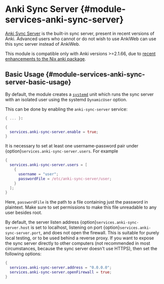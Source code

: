 # Anki Sync Server {#module-services-anki-sync-server}

[Anki Sync Server](https://docs.ankiweb.net/sync-server.html) is the built-in
sync server, present in recent versions of Anki. Advanced users who cannot or
do not wish to use AnkiWeb can use this sync server instead of AnkiWeb.

This module is compatible only with Anki versions >=2.1.66, due to [recent
enhancements to the Nix anki
package](https://github.com/NixOS/nixpkgs/commit/05727304f8815825565c944d012f20a9a096838a).

## Basic Usage {#module-services-anki-sync-server-basic-usage}

By default, the module creates a
[`systemd`](https://www.freedesktop.org/wiki/Software/systemd/)
unit which runs the sync server with an isolated user using the systemd
`DynamicUser` option.

This can be done by enabling the `anki-sync-server` service:
```nix
{ ... }:

{
  services.anki-sync-server.enable = true;
}
```

It is necessary to set at least one username-password pair under
{option}`services.anki-sync-server.users`. For example

```nix
{
  services.anki-sync-server.users = [
    {
      username = "user";
      passwordFile = /etc/anki-sync-server/user;
    }
  ];
}
```

Here, `passwordFile` is the path to a file containing just the password in
plaintext. Make sure to set permissions to make this file unreadable to any
user besides root.

By default, the server listen address {option}`services.anki-sync-server.host`
is set to localhost, listening on port
{option}`services.anki-sync-server.port`, and does not open the firewall. This
is suitable for purely local testing, or to be used behind a reverse proxy. If
you want to expose the sync server directly to other computers (not recommended
in most circumstances, because the sync server doesn't use HTTPS), then set the
following options:

```nix
{
  services.anki-sync-server.address = "0.0.0.0";
  services.anki-sync-server.openFirewall = true;
}
```

